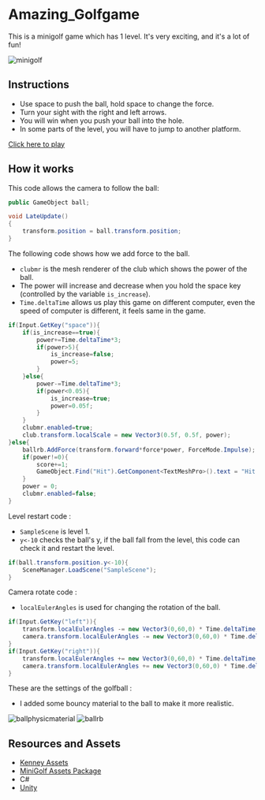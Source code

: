 Amazing_Golfgame
================

This is a minigolf game which has 1 level. It's very exciting, and it's a lot of fun!

![minigolf](https://user-images.githubusercontent.com/87847262/230893120-40314e34-cb8c-4531-876f-7b18283bc22b.jpg)

Instructions
-----------
  - Use space to push the ball, hold space to change the force.
  - Turn your sight with the right and left arrows.
  - You will win when you push your ball into the hole.
  - In some parts of the level, you will have to jump to another platform.

[Click here to play](Amazzing_golfgame_v3/index.html)
  
How it works
------------

This code allows the camera to follow the ball:

~~~c#
public GameObject ball;

void LateUpdate()
{
    transform.position = ball.transform.position;
}
~~~

The following code shows how we add force to the ball.
  - `clubmr` is the mesh renderer of the club which shows the power of the ball.
  - The power will increase and decrease when you hold the space key (controlled by the variable `is_increase`).
  - `Time.deltaTime` allows us play this game on different computer, even the speed of computer is different, it feels same in the game.

~~~c#
if(Input.GetKey("space")){ 
    if(is_increase==true){
        power+=Time.deltaTime*3;
        if(power>5){
            is_increase=false;
            power=5;
        }
    }else{
        power-=Time.deltaTime*3;
        if(power<0.05){
            is_increase=true;
            power=0.05f;
        }
    }
    clubmr.enabled=true;
    club.transform.localScale = new Vector3(0.5f, 0.5f, power);
}else{    
    ballrb.AddForce(transform.forward*force*power, ForceMode.Impulse);
    if(power!=0){
        score+=1;
        GameObject.Find("Hit").GetComponent<TextMeshPro>().text = "Hit : "+score.ToString();
    }
    power = 0;
    clubmr.enabled=false;
}

~~~

Level restart code :
  - `SampleScene` is level 1.
  - `y<-10` checks the ball's y, if the ball fall from the level, this code can check it and restart the level.

~~~c#
if(ball.transform.position.y<-10){
    SceneManager.LoadScene("SampleScene");
}
~~~

Camera rotate code :
  - `localEulerAngles` is used for changing the rotation of the ball.

~~~c#
if(Input.GetKey("left")){
    transform.localEulerAngles -= new Vector3(0,60,0) * Time.deltaTime;
    camera.transform.localEulerAngles -= new Vector3(0,60,0) * Time.deltaTime;
}
if(Input.GetKey("right")){
    transform.localEulerAngles += new Vector3(0,60,0) * Time.deltaTime;
    camera.transform.localEulerAngles += new Vector3(0,60,0) * Time.deltaTime;
}
~~~


These are the settings of the golfball :
  - I added some bouncy material to the ball to make it more realistic.

![ballphysicmaterial](https://user-images.githubusercontent.com/87847262/230895362-416db75e-d009-419a-8629-4b31fd9e4f62.jpg)
![ballrb](https://user-images.githubusercontent.com/87847262/230895669-da459d42-7050-4732-b462-6376832ad9e8.jpg)

Resources and Assets
--------------------
  - [Kenney Assets](https://www.kenney.nl/assets)
  - [MiniGolf Assets Package](https://www.kenney.nl/assets/minigolf-kit)
  - C#
  - [Unity](https://unity.com/)
